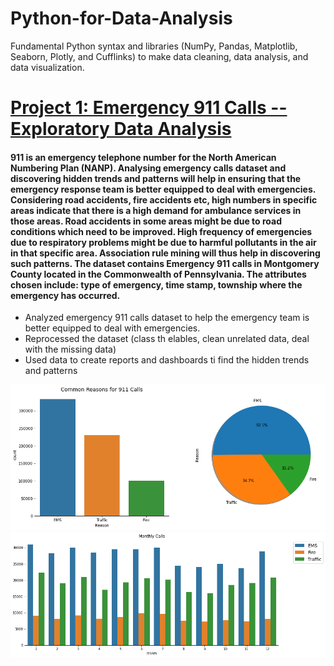 # Python-for-Data-Analysis
Fundamental Python syntax and libraries (NumPy, Pandas, Matplotlib, Seaborn, Plotly, and Cufflinks) to make data cleaning, data analysis, and data visualization.



# [Project 1: Emergency 911 Calls -- Exploratory Data Analysis](http://localhost:8888/nbconvert/html/GitHub/Python%20Data%20Analysis/911%20Emergency%20Calls/Emergency%20911%20Calls%20--%20Exploratory%20Data%20Analysis%20Project%20.ipynb?download=false)
#### 911 is an emergency telephone number for the North American Numbering Plan (NANP). Analysing emergency calls dataset and discovering hidden trends and patterns will help in ensuring that the emergency response team is better equipped to deal with emergencies. Considering road accidents, fire accidents etc, high numbers in specific areas indicate that there is a high demand for ambulance services in those areas. Road accidents in some areas might be due to road conditions which need to be improved. High frequency of emergencies due to respiratory problems might be due to harmful pollutants in the air in that specific area. Association rule mining will thus help in discovering such patterns. The dataset contains Emergency 911 calls in Montgomery County located in the Commonwealth of Pennsylvania. The attributes chosen include: type of emergency, time stamp, township where the emergency has occurred.

* Analyzed emergency 911 calls dataset to help the emergency team is better equipped to deal with emergencies.
* Reprocessed the dataset (class th elables, clean unrelated data, deal with the missing data)
* Used data to create reports and dashboards ti find the hidden trends and patterns

![](https://github.com/Ivan-Meng0115/Python-for-Data-Analysis/blob/main/output_45_0.png)
![](https://github.com/Ivan-Meng0115/Python-for-Data-Analysis/blob/main/output_50_0.png)

